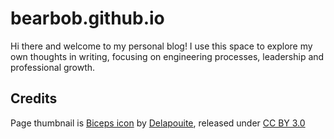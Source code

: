 # bearbob.github.io

Hi there and welcome to my personal blog!
I use this space to explore my own thoughts in writing, focusing on engineering processes, leadership and professional growth.

## Credits
Page thumbnail is [Biceps icon](https://game-icons.net/1x1/delapouite/biceps.html) by [Delapouite](https://delapouite.com/), released under [CC BY 3.0](http://creativecommons.org/licenses/by/3.0/)